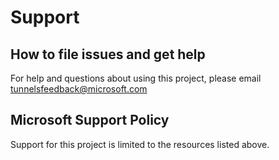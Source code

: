 # Support

## How to file issues and get help  
<!--- Uncomment when project leaves private preview


This project uses GitHub Issues to track bugs and feature requests. Please search the existing 
issues before filing new issues to avoid duplicates.  For new issues, file your bug or 
feature request as a new Issue.
--->
For help and questions about using this project, please email tunnelsfeedback@microsoft.com

## Microsoft Support Policy  

Support for this project is limited to the resources listed above.
